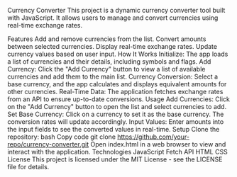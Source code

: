 Currency Converter
This project is a dynamic currency converter tool built with JavaScript. It allows users to manage and convert currencies using real-time exchange rates.

Features
Add and remove currencies from the list.
Convert amounts between selected currencies.
Display real-time exchange rates.
Update currency values based on user input.
How It Works
Initialize: The app loads a list of currencies and their details, including symbols and flags.
Add Currency: Click the "Add Currency" button to view a list of available currencies and add them to the main list.
Currency Conversion: Select a base currency, and the app calculates and displays equivalent amounts for other currencies.
Real-Time Data: The application fetches exchange rates from an API to ensure up-to-date conversions.
Usage
Add Currencies: Click on the "Add Currency" button to open the list and select currencies to add.
Set Base Currency: Click on a currency to set it as the base currency. The conversion rates will update accordingly.
Input Values: Enter amounts into the input fields to see the converted values in real-time.
Setup
Clone the repository:
bash
Copy code
git clone https://github.com/your-repo/currency-converter.git
Open index.html in a web browser to view and interact with the application.
Technologies
JavaScript
Fetch API
HTML
CSS
License
This project is licensed under the MIT License - see the LICENSE file for details.
